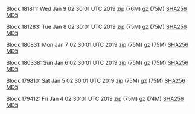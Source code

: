 Block 181811: Wed Jan  9 02:30:01 UTC 2019 [zip](https://files.01coin.io/mainnet/2019-01-09/bootstrap.dat.zip) (76M) [gz](https://files.01coin.io/mainnet/2019-01-09/bootstrap.dat.tar.gz) (75M) [SHA256](https://files.01coin.io/mainnet/2019-01-09/sha256.txt) [MD5](https://files.01coin.io/mainnet/2019-01-09/md5.txt)

Block 181283: Tue Jan  8 02:30:01 UTC 2019 [zip](https://files.01coin.io/mainnet/2019-01-08/bootstrap.dat.zip) (75M) [gz](https://files.01coin.io/mainnet/2019-01-08/bootstrap.dat.tar.gz) (75M) [SHA256](https://files.01coin.io/mainnet/2019-01-08/sha256.txt) [MD5](https://files.01coin.io/mainnet/2019-01-08/md5.txt)

Block 180831: Mon Jan  7 02:30:01 UTC 2019 [zip](https://files.01coin.io/mainnet/2019-01-07/bootstrap.dat.zip) (75M) [gz](https://files.01coin.io/mainnet/2019-01-07/bootstrap.dat.tar.gz) (75M) [SHA256](https://files.01coin.io/mainnet/2019-01-07/sha256.txt) [MD5](https://files.01coin.io/mainnet/2019-01-07/md5.txt)

Block 180338: Sun Jan  6 02:30:01 UTC 2019 [zip](https://files.01coin.io/mainnet/2019-01-06/bootstrap.dat.zip) (75M) [gz](https://files.01coin.io/mainnet/2019-01-06/bootstrap.dat.tar.gz) (75M) [SHA256](https://files.01coin.io/mainnet/2019-01-06/sha256.txt) [MD5](https://files.01coin.io/mainnet/2019-01-06/md5.txt)

Block 179810: Sat Jan  5 02:30:01 UTC 2019 [zip](https://files.01coin.io/mainnet/2019-01-05/bootstrap.dat.zip) (75M) [gz](https://files.01coin.io/mainnet/2019-01-05/bootstrap.dat.tar.gz) (75M) [SHA256](https://files.01coin.io/mainnet/2019-01-05/sha256.txt) [MD5](https://files.01coin.io/mainnet/2019-01-05/md5.txt)

Block 179412: Fri Jan  4 02:30:01 UTC 2019 [zip](https://files.01coin.io/mainnet/2019-01-04/bootstrap.dat.zip) (75M) [gz](https://files.01coin.io/mainnet/2019-01-04/bootstrap.dat.tar.gz) (74M) [SHA256](https://files.01coin.io/mainnet/2019-01-04/sha256.txt) [MD5](https://files.01coin.io/mainnet/2019-01-04/md5.txt)
